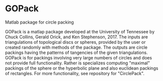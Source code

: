 # GOPack
Matlab package for circle packing

GOPack is a matlap package developed at the University of Tennessee
by Chuck Collins, Gerald Orick, and Ken Stephenson, 2017.
The inputs are triangulations of topological discs or spheres, provided
by the user or created randomly with methods of the package. The outputs
are circle packings having the patterns of tangencies of the given
triangulations. GOPack is for packings involving very large numbers of 
circles and does not provide full functionality. Rather is specializes 
computing "maximal" packings of the sphere or the hyperbolic plane and also
euclidean packings of rectangles. For more functionality, see repository
for "CirclePack".
